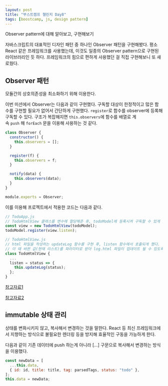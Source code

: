 ```yaml
---
layout: post
title: "부스트캠프 챌린지 Day8"
tags: [boostcamp, js, design pattern]
---
```


Observer pattern에 대해 알아보고, 구현해보기

자바스크립트의 대표적인 디자인 패턴 중 하나인 Observer 패턴을 구현해봤다. 평소 React 같은 프레임워크를 사용했는데, 이것도 일종의 Observer pattern으로 구현된 라이브러리인 듯 하다. 프레임워크의 힘으로 편하게 사용했던 걸 직접 구현해보니 또 새로웠다.

## **Observer 패턴**

모듈간의 상호의존성을 최소화하기 위해 이용한다.

이번 미션에서 Observer는 다음과 같이 구현했다. 구독할 대상이 한정적이고 많은 함수를 구현할 필요가 없어서 간단하게 구현했다. `register`로 함수를 observer에 등록해 구독할 수 있다. 구조가 복잡해지면 `this.observers`에 함수를 배열로 계속 `push` 해 `forEach` 문을 이용해 사용하는 것 같다.

```js
class Observer {
  constructor() {
    this.observers = [];
  }

  register(f) {
    this.observers = f;
  }

  notify(data) {
    this.observers(data);
  }
}

module.exports = Observer;
```

이를 이용해 프로젝트에서 적용한 코드는 다음과 같다.

```js
// TodoApp.js
// TodoHtmlView 클래스를 변수에 할당해준 후, todoModel에 등록시켜 구독할 수 있게 했다.
const view = new TodoHtmlView(todoModel);
todoModel.register(view.listen);

// TodoHtmlView.js
// html 파일을 작성하는 updateLog 함수를 구현 후, listen 함수에서 호출되게 했다.
// 이 때 바뀐 값(현재 리스트)를 파라미터로 받아 log.html 파일이 업데이트 될 수 있도록 했다.
class TodoHtmlView {
  ...
  listen = status => {
    this.updateLog(status);
  };
}
```

[참고자료1](http://blog.naver.com/PostView.nhn?blogId=c_ist82&logNo=220795909036&parenttagsNo=&tagsNo=9&viewDate=&isShowPopularPosts=false&from=postView)

[참고자료2](https://j911.me/2018/10/observer-pattern.html)

## **immutable 상태 관리**

상태를 변화시키지 않고, 복사해서 변경하는 것을 말한다. React 등 최신 프레임워크에서 지향하는 방식으로 불필요한 렌더링 등을 방지해 효율적인 구동을 가능하게 한다.

다음과 같이 기존 데이터에 push 하는게 아니라 […] 구문으로 복사해서 변경하는 방식을 이용했다.

```js
const newData = [
  ...this.data,
  { id: id, title: title, tag: parsedTags, status: "todo" },
];
this.data = newData;
```
